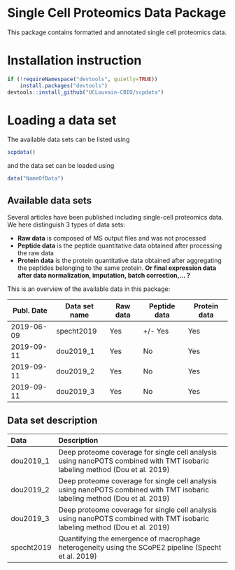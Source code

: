 # Single Cell Proteomics Data Package

This package contains formatted and annotated single cell proteomics data.

# Installation instruction 

```r
if (!requireNamespace("devtools", quietly=TRUE))
    install.packages("devtools")
devtools::install_github("UCLouvain-CBIO/scpdata")
```

# Loading a data set 

The available data sets can be listed using 

```r
scpdata()
```

and the data set can be loaded using 

```r
data("NameOfData")
```

## Available data sets

Several articles have been published including single-cell proteomics data. We here distinguish 3 types of data sets: 

* **Raw data** is composed of MS output files and was not processed
* **Peptide data** is the peptide quantitative data obtained after processing the raw data
* **Protein data** is the protein quantitative data obtained after aggregating the peptides belonging to the same protein. **Or final expression data after data normalization, imputation, batch correction,... ?**

This is an overview of the available data in this package: 

Publ. Date | Data set name | Raw data | Peptide data | Protein data 
---------- | ------------- | -------- | ------------ | ------------
2019-06-09 | specht2019    | Yes      | +/- Yes      | Yes
2019-09-11 | dou2019_1     | Yes      | No           | Yes 
2019-09-11 | dou2019_2     | Yes      | No           | Yes
2019-09-11 | dou2019_3     | Yes      | No           | Yes 

## Data set description 
  
<!-- 
#### Run this and paste output below
desc <- scpdata()$result[, -c(1,2), drop=F]
colnames(desc) <- c("Data", "Description")
knitr::kable(desc) 
-->

|Data       |Description                                                                                                                 |
|:----------|:---------------------------------------------------------------------------------------------------------------------------|
|dou2019_1  |Deep proteome coverage for single cell analysis using nanoPOTS combined with TMT isobaric labeling method (Dou et al. 2019) |
|dou2019_2  |Deep proteome coverage for single cell analysis using nanoPOTS combined with TMT isobaric labeling method (Dou et al. 2019) |
|dou2019_3  |Deep proteome coverage for single cell analysis using nanoPOTS combined with TMT isobaric labeling method (Dou et al. 2019) |
|specht2019 |Quantifying the emergence of macrophage heterogeneity using the SCoPE2 pipeline (Specht et al. 2019)                        |


